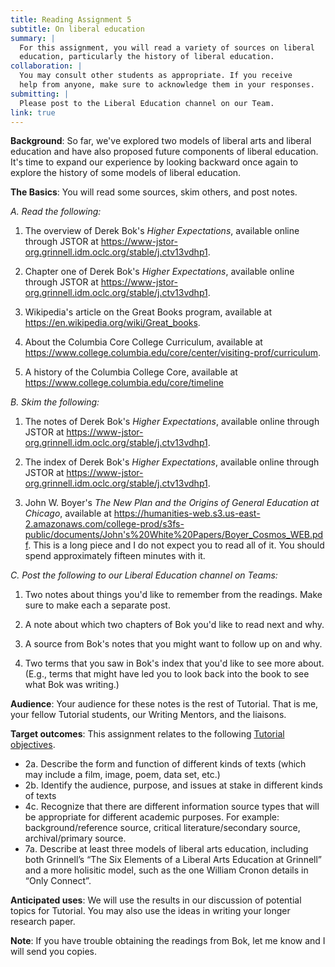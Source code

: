 ```yaml
---
title: Reading Assignment 5
subtitle: On liberal education
summary: |
  For this assignment, you will read a variety of sources on liberal
  education, particularly the history of liberal education.
collaboration: |
  You may consult other students as appropriate. If you receive
  help from anyone, make sure to acknowledge them in your responses.
submitting: |
  Please post to the Liberal Education channel on our Team.
link: true
---
```

**Background**: So far, we've explored two models of liberal arts
and liberal education and have also proposed future components of
liberal education.  It's time to expand our experience by looking
backward once again to explore the history of some models of liberal
education.

**The Basics**: You will read some sources, skim others, and post
notes.

_A. Read the following:_

1. The overview of Derek Bok's _Higher Expectations_, available
   online through JSTOR at
   <https://www-jstor-org.grinnell.idm.oclc.org/stable/j.ctv13vdhp1>.

2. Chapter one of Derek Bok's _Higher Expectations_, available
   online through JSTOR at 
   <https://www-jstor-org.grinnell.idm.oclc.org/stable/j.ctv13vdhp1>.

3. Wikipedia's article on the Great Books program, available
   at <https://en.wikipedia.org/wiki/Great_books>.

4. About the Columbia Core College Curriculum, available at
   <https://www.college.columbia.edu/core/center/visiting-prof/curriculum>.

5. A history of the Columbia College Core, available at
   <https://www.college.columbia.edu/core/timeline>

_B. Skim the following:_

1. The notes of Derek Bok's _Higher Expectations_, available
   online through JSTOR at 
   <https://www-jstor-org.grinnell.idm.oclc.org/stable/j.ctv13vdhp1>.

2. The index of Derek Bok's _Higher Expectations_, available
   online through JSTOR at 
   <https://www-jstor-org.grinnell.idm.oclc.org/stable/j.ctv13vdhp1>.

3. John W. Boyer's _The New Plan and the Origins of General
   Education at Chicago_, available at
   <https://humanities-web.s3.us-east-2.amazonaws.com/college-prod/s3fs-public/documents/John's%20White%20Papers/Boyer_Cosmos_WEB.pdf>.
   This is a long piece and I do not expect you to read all of it.  You 
   should spend approximately fifteen minutes with it.

_C. Post the following to our Liberal Education channel on Teams:_

1. Two notes about things you'd like to remember from the readings.
Make sure to make each a separate post.

2. A note about which two chapters of Bok you'd like to read next
and why.

3. A source from Bok's notes that you might want to follow up on
and why.

4. Two terms that you saw in Bok's index that you'd like to see more
about.  (E.g., terms that might have led you to look back into the
book to see what Bok was writing.)

**Audience**: Your audience for these notes is the rest of Tutorial.
That is me, your fellow Tutorial students, our Writing Mentors, and
the liaisons.

**Target outcomes**: This assignment relates to the following [Tutorial
objectives](../handouts/objectives).

* 2a\. Describe the form and function of different kinds of texts (which may include a film, image, poem, data set, etc.)
* 2b\. Identify the audience, purpose, and issues at stake in different kinds of texts
* 4c\. Recognize that there are different information source types that will be appropriate for different academic purposes. For example: background/reference source, critical literature/secondary source, archival/primary source.
* 7a\. Describe at least three models of liberal arts education, including both Grinnell’s “The Six Elements of a Liberal Arts Education at Grinnell” and a more holisitic model, such as the one William Cronon details in “Only Connect”.

**Anticipated uses**: We will use the results in our discussion of
potential topics for Tutorial.  You may also use the ideas in writing
your longer research paper.

**Note**: If you have trouble obtaining the readings from Bok, let me
know and I will send you copies.
